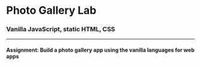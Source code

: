# Photo Gallery Lab

### Vanilla JavaScript, static HTML, CSS

___

#### Assignment: Build a photo gallery app using the vanilla languages for web apps
